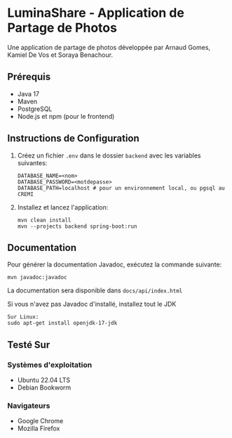 # LuminaShare - Application de Partage de Photos

Une application de partage de photos développée par Arnaud Gomes, Kamiel De Vos et Soraya Benachour.

## Prérequis

- Java 17
- Maven
- PostgreSQL
- Node.js et npm (pour le frontend)

## Instructions de Configuration

1. Créez un fichier `.env` dans le dossier `backend` avec les variables suivantes:

   ```
   DATABASE_NAME=<nom>
   DATABASE_PASSWORD=<motdepasse>
   DATABASE_PATH=localhost # pour un environnement local, ou pgsql au CREMI
   ```

2. Installez et lancez l'application:
   ```
   mvn clean install
   mvn --projects backend spring-boot:run
   ```

## Documentation

Pour générer la documentation Javadoc, exécutez la commande suivante:

```
mvn javadoc:javadoc
```

La documentation sera disponible dans `docs/api/index.html`

Si vous n'avez pas Javadoc d'installé, installez tout le JDK

```
Sur Linux:
sudo apt-get install openjdk-17-jdk
```

## Testé Sur

### Systèmes d'exploitation

- Ubuntu 22.04 LTS
- Debian Bookworm

### Navigateurs

- Google Chrome
- Mozilla Firefox
